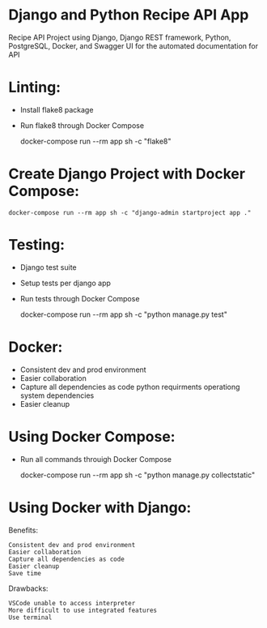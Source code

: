 # Django and Python Recipe API App
Recipe API Project using Django, Django REST framework, Python, PostgreSQL, Docker, and Swagger UI for the automated documentation for API


# Linting:
  - Install flake8 package
  - Run flake8 through Docker Compose 

      docker-compose run --rm app sh -c "flake8"

# Create Django Project with Docker Compose:

    docker-compose run --rm app sh -c "django-admin startproject app ."

# Testing:
  - Django test suite
  - Setup tests per django app
  - Run tests through Docker Compose

      docker-compose run --rm app sh -c "python manage.py test"






# Docker:
  - Consistent dev and prod environment
  - Easier collaboration
  - Capture all dependencies as code
    python requirments
    operationg system dependencies
  - Easier cleanup

# Using Docker Compose:

  - Run all commands throuigh Docker Compose

      docker-compose run --rm app sh -c "python manage.py collectstatic"

# Using Docker with Django:

  Benefits:

    Consistent dev and prod environment
    Easier collaboration
    Capture all dependencies as code
    Easier cleanup
    Save time

  Drawbacks:

    VSCode unable to access interpreter
    More difficult to use integrated features
    Use terminal